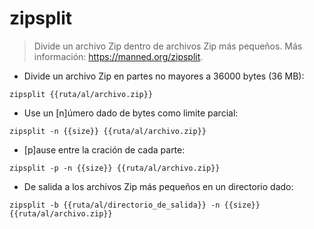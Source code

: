 # zipsplit

> Divide un archivo Zip dentro de archivos Zip más pequeños.
> Más información: <https://manned.org/zipsplit>.

- Divide un archivo Zip en partes no mayores a 36000 bytes (36 MB):

`zipsplit {{ruta/al/archivo.zip}}`

- Use un [n]úmero dado de bytes como limite parcial:

`zipsplit -n {{size}} {{ruta/al/archivo.zip}}`

- [p]ause entre la cración de cada parte:

`zipsplit -p -n {{size}} {{ruta/al/archivo.zip}}`

- De salida a los archivos Zip más pequeños en un directorio dado:

`zipsplit -b {{ruta/al/directorio_de_salida}} -n {{size}} {{ruta/al/archivo.zip}}`
